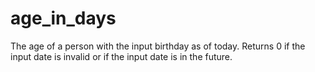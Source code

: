 # age_in_days
The age of a person with the input birthday as of today. Returns 0 if the input date is invalid or if the input date is in the future.
